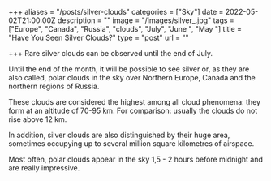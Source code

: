 +++
aliases = "/posts/silver-clouds"
categories = ["Sky"]
date = 2022-05-02T21:00:00Z
description = ""
image = "/images/silver_.jpg"
tags = ["Europe", "Canada", "Russia", "clouds", "July", "June ", "May "]
title = "Have You Seen Silver Clouds?"
type = "post"
url = ""

+++
Rare silver clouds can be observed until the end of July.

Until the end of the month, it will be possible to see silver or, as they are also called, polar clouds in the sky over Northern Europe, Canada and the northern regions of Russia.

These clouds are considered the highest among all cloud phenomena: they form at an altitude of 70-95 km. For comparison: usually the clouds do not rise above 12 km.

In addition, silver clouds are also distinguished by their huge area, sometimes occupying up to several million square kilometres of airspace. 

Most often, polar clouds appear in the sky 1,5 - 2 hours before midnight and are really impressive.